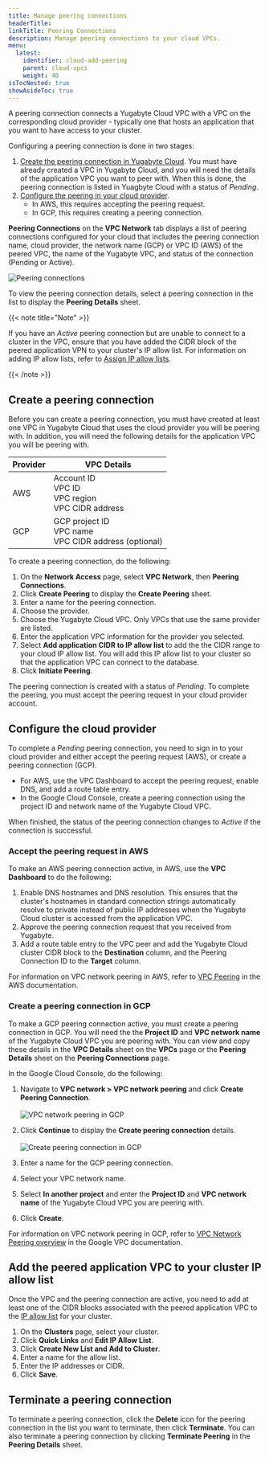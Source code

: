 ```yaml
---
title: Manage peering connections
headerTitle: 
linkTitle: Peering Connections
description: Manage peering connections to your cloud VPCs.
menu:
  latest:
    identifier: cloud-add-peering
    parent: cloud-vpcs
    weight: 40
isTocNested: true
showAsideToc: true
---
```


A peering connection connects a Yugabyte Cloud VPC with a VPC on the corresponding cloud provider - typically one that hosts an application that you want to have access to your cluster.

Configuring a peering connection is done in two stages:

1. [Create the peering connection in Yugabyte Cloud](#create-a-peering-connection). You must have already created a VPC in Yugabyte Cloud, and you will need the details of the application VPC you want to peer with. When this is done, the peering connection is listed in Yuagbyte Cloud with a status of _Pending_.
2. [Configure the peering in your cloud provider](#configure-the-cloud-provider).
    - In AWS, this requires accepting the peering request.
    - In GCP, this requires creating a peering connection.

**Peering Connections** on the **VPC Network** tab displays a list of peering connections configured for your cloud that includes the peering connection name, cloud provider, the network name (GCP) or VPC ID (AWS) of the peered VPC, the name of the Yugabyte VPC, and status of the connection (Pending or Active).

![Peering connections](/images/yb-cloud/cloud-vpc-peering.png)

To view the peering connection details, select a peering connection in the list to display the **Peering Details** sheet.

{{< note title="Note" >}}

If you have an _Active_ peering connection but are unable to connect to a cluster in the VPC, ensure that you have added the CIDR block of the peered application VPN to your cluster's IP allow list. For information on adding IP allow lists, refer to [Assign IP allow lists](../../cloud-basics/add-connections).

{{< /note >}}

## Create a peering connection

Before you can create a peering connection, you must have created at least one VPC in Yugabyte Cloud that uses the cloud provider you will be peering with. In addition, you will need the following details for the application VPC you will be peering with.

| Provider | VPC Details |
| --- | --- |
| AWS | Account ID<br>VPC ID<br>VPC region<br>VPC CIDR address |
| GCP | GCP project ID<br>VPC name<br>VPC CIDR address (optional) |

To create a peering connection, do the following:

1. On the **Network Access** page, select **VPC Network**, then **Peering Connections**.
1. Click **Create Peering** to display the **Create Peering** sheet.
1. Enter a name for the peering connection.
1. Choose the provider.
1. Choose the Yugabyte Cloud VPC. Only VPCs that use the same provider are listed.
1. Enter the application VPC information for the provider you selected.
1. Select **Add application CIDR to IP allow list** to add the the CIDR range to your cloud IP allow list. You will add this IP allow list to your cluster so that the application VPC can connect to the database.
1. Click **Initiate Peering**.

The peering connection is created with a status of _Pending_. To complete the peering, you must accept the peering request in your cloud provider account.

## Configure the cloud provider

To complete a _Pending_ peering connection, you need to sign in to your cloud provider and either accept the peering request (AWS), or create a peering connection (GCP).

- For AWS, use the VPC Dashboard to accept the peering request, enable DNS, and add a route table entry.
- In the Google Cloud Console, create a peering connection using the project ID and network name of the Yugabyte Cloud VPC.

When finished, the status of the peering connection changes to _Active_ if the connection is successful.

### Accept the peering request in AWS

To make an AWS peering connection active, in AWS, use the **VPC Dashboard** to do the following:

1. Enable DNS hostnames and DNS resolution. This ensures that the cluster's hostnames in standard connection strings automatically resolve to private instead of public IP addresses when the Yugabyte Cloud cluster is accessed from the application VPC.
1. Approve the peering connection request that you received from Yugabyte.
1. Add a route table entry to the VPC peer and add the Yugabyte Cloud cluster CIDR block to the **Destination** column, and the Peering Connection ID to the **Target** column.

For information on VPC network peering in AWS, refer to [VPC Peering](https://docs.aws.amazon.com/vpc/latest/userguide/vpc-peering.html) in the AWS documentation.

### Create a peering connection in GCP

To make a GCP peering connection active, you must create a peering connection in GCP. You will need the the **Project ID** and **VPC network name** of the Yugabyte Cloud VPC you are peering with. You can view and copy these details in the **VPC Details** sheet on the **VPCs** page or the **Peering Details** sheet on the **Peering Connections** page.

In the Google Cloud Console, do the following:

1. Navigate to **VPC network > VPC network peering** and click **Create Peering Connection**.\
\
    ![VPC network peering in GCP](/images/yb-cloud/cloud-peer-gcp-1.png)

1. Click **Continue** to display the **Create peering connection** details.\
\
    ![Create peering connection in GCP](/images/yb-cloud/cloud-peer-gcp-2.png)

1. Enter a name for the GCP peering connection.
1. Select your VPC network name.
1. Select **In another project** and enter the **Project ID** and **VPC network name** of the Yugabyte Cloud VPC you are peering with.
1. Click **Create**.

For information on VPC network peering in GCP, refer to [VPC Network Peering overview](https://cloud.google.com/vpc/docs/vpc-peering) in the Google VPC documentation.

## Add the peered application VPC to your cluster IP allow list

Once the VPC and the peering connection are active, you need to add at least one of the CIDR blocks associated with the peered application VPC to the [IP allow list](../../cloud-basics/add-connections/) for your cluster.

1. On the **Clusters** page, select your cluster.
1. Click **Quick Links** and **Edit IP Allow List**.
1. Click **Create New List and Add to Cluster**.
1. Enter a name for the allow list.
1. Enter the IP addresses or CIDR.
1. Click **Save**.

## Terminate a peering connection

To terminate a peering connection, click the **Delete** icon for the peering connection in the list you want to terminate, then click **Terminate**. You can also terminate a peering connection by clicking **Terminate Peering** in the **Peering Details** sheet.
